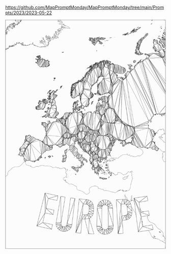 https://github.com/MapPromptMonday/MapPromptMonday/tree/main/Prompts/2023/2023-05-22

![](plots/book-cover.png)
